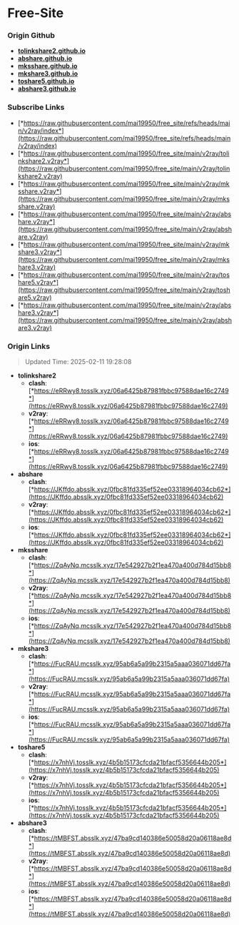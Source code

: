 # Free-Site

### Origin Github

- [**tolinkshare2.github.io**](https://github.com/tolinkshare2/tolinkshare2.github.io)
- [**abshare.github.io**](https://github.com/abshare/abshare.github.io)
- [**mksshare.github.io**](https://github.com/mksshare/mksshare.github.io)
- [**mkshare3.github.io**](https://github.com/mkshare3/mkshare3.github.io)
- [**toshare5.github.io**](https://github.com/toshare5/toshare5.github.io)
- [**abshare3.github.io**](https://github.com/abshare3/abshare3.github.io)

### Subscribe Links

- [*https://raw.githubusercontent.com/mai19950/free_site/refs/heads/main/v2ray/index*](https://raw.githubusercontent.com/mai19950/free_site/refs/heads/main/v2ray/index)
- [*https://raw.githubusercontent.com/mai19950/free_site/main/v2ray/tolinkshare2.v2ray*](https://raw.githubusercontent.com/mai19950/free_site/main/v2ray/tolinkshare2.v2ray)
- [*https://raw.githubusercontent.com/mai19950/free_site/main/v2ray/mksshare.v2ray*](https://raw.githubusercontent.com/mai19950/free_site/main/v2ray/mksshare.v2ray)
- [*https://raw.githubusercontent.com/mai19950/free_site/main/v2ray/abshare.v2ray*](https://raw.githubusercontent.com/mai19950/free_site/main/v2ray/abshare.v2ray)
- [*https://raw.githubusercontent.com/mai19950/free_site/main/v2ray/mkshare3.v2ray*](https://raw.githubusercontent.com/mai19950/free_site/main/v2ray/mkshare3.v2ray)
- [*https://raw.githubusercontent.com/mai19950/free_site/main/v2ray/toshare5.v2ray*](https://raw.githubusercontent.com/mai19950/free_site/main/v2ray/toshare5.v2ray)
- [*https://raw.githubusercontent.com/mai19950/free_site/main/v2ray/abshare3.v2ray*](https://raw.githubusercontent.com/mai19950/free_site/main/v2ray/abshare3.v2ray)

### Origin Links

> Updated Time: 2025-02-11 19:28:08

- **tolinkshare2**
  - **clash**: [*https://eRRwy8.tosslk.xyz/06a6425b87981fbbc97588dae16c2749*](https://eRRwy8.tosslk.xyz/06a6425b87981fbbc97588dae16c2749)
  - **v2ray**: [*https://eRRwy8.tosslk.xyz/06a6425b87981fbbc97588dae16c2749*](https://eRRwy8.tosslk.xyz/06a6425b87981fbbc97588dae16c2749)
  - **ios**: [*https://eRRwy8.tosslk.xyz/06a6425b87981fbbc97588dae16c2749*](https://eRRwy8.tosslk.xyz/06a6425b87981fbbc97588dae16c2749)
- **abshare**
  - **clash**: [*https://JKffdo.absslk.xyz/0fbc81fd335ef52ee03318964034cb62*](https://JKffdo.absslk.xyz/0fbc81fd335ef52ee03318964034cb62)
  - **v2ray**: [*https://JKffdo.absslk.xyz/0fbc81fd335ef52ee03318964034cb62*](https://JKffdo.absslk.xyz/0fbc81fd335ef52ee03318964034cb62)
  - **ios**: [*https://JKffdo.absslk.xyz/0fbc81fd335ef52ee03318964034cb62*](https://JKffdo.absslk.xyz/0fbc81fd335ef52ee03318964034cb62)
- **mksshare**
  - **clash**: [*https://ZqAyNq.mcsslk.xyz/17e542927b2f1ea470a400d784d15bb8*](https://ZqAyNq.mcsslk.xyz/17e542927b2f1ea470a400d784d15bb8)
  - **v2ray**: [*https://ZqAyNq.mcsslk.xyz/17e542927b2f1ea470a400d784d15bb8*](https://ZqAyNq.mcsslk.xyz/17e542927b2f1ea470a400d784d15bb8)
  - **ios**: [*https://ZqAyNq.mcsslk.xyz/17e542927b2f1ea470a400d784d15bb8*](https://ZqAyNq.mcsslk.xyz/17e542927b2f1ea470a400d784d15bb8)
- **mkshare3**
  - **clash**: [*https://FucRAU.mcsslk.xyz/95ab6a5a99b2315a5aaa036071dd67fa*](https://FucRAU.mcsslk.xyz/95ab6a5a99b2315a5aaa036071dd67fa)
  - **v2ray**: [*https://FucRAU.mcsslk.xyz/95ab6a5a99b2315a5aaa036071dd67fa*](https://FucRAU.mcsslk.xyz/95ab6a5a99b2315a5aaa036071dd67fa)
  - **ios**: [*https://FucRAU.mcsslk.xyz/95ab6a5a99b2315a5aaa036071dd67fa*](https://FucRAU.mcsslk.xyz/95ab6a5a99b2315a5aaa036071dd67fa)
- **toshare5**
  - **clash**: [*https://x7nhVj.tosslk.xyz/4b5b15173cfcda21bfacf5356644b205*](https://x7nhVj.tosslk.xyz/4b5b15173cfcda21bfacf5356644b205)
  - **v2ray**: [*https://x7nhVj.tosslk.xyz/4b5b15173cfcda21bfacf5356644b205*](https://x7nhVj.tosslk.xyz/4b5b15173cfcda21bfacf5356644b205)
  - **ios**: [*https://x7nhVj.tosslk.xyz/4b5b15173cfcda21bfacf5356644b205*](https://x7nhVj.tosslk.xyz/4b5b15173cfcda21bfacf5356644b205)
- **abshare3**
  - **clash**: [*https://tMBFST.absslk.xyz/47ba9cd140386e50058d20a06118ae8d*](https://tMBFST.absslk.xyz/47ba9cd140386e50058d20a06118ae8d)
  - **v2ray**: [*https://tMBFST.absslk.xyz/47ba9cd140386e50058d20a06118ae8d*](https://tMBFST.absslk.xyz/47ba9cd140386e50058d20a06118ae8d)
  - **ios**: [*https://tMBFST.absslk.xyz/47ba9cd140386e50058d20a06118ae8d*](https://tMBFST.absslk.xyz/47ba9cd140386e50058d20a06118ae8d)
